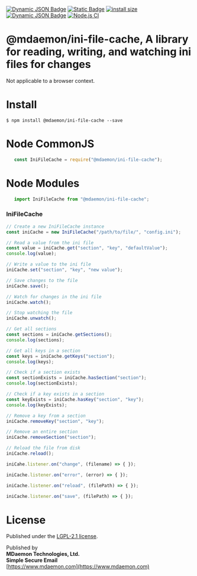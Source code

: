 [![Dynamic JSON Badge](https://img.shields.io/badge/dynamic/json?url=https%3A%2F%2Fraw.githubusercontent.com%2Fmdaemon-technologies%2Fini-file-cache%2Fmain%2Fpackage.json&query=%24.version&prefix=v&label=npm&color=blue)](https://www.npmjs.com/package/@mdaemon/ini-file-cache) [![Static Badge](https://img.shields.io/badge/node-v16%2B-blue?style=flat&label=node&color=blue)](https://nodejs.org) [![install size](https://packagephobia.com/badge?p=@mdaemon/ini-file-cache)](https://packagephobia.com/result?p=@mdaemon/ini-file-cache) [![Dynamic JSON Badge](https://img.shields.io/badge/dynamic/json?url=https%3A%2F%2Fraw.githubusercontent.com%2Fmdaemon-technologies%2Fini-file-cache%2Fmain%2Fpackage.json&query=%24.license&prefix=v&label=license&color=green)](https://github.com/mdaemon-technologies/ini-file-cache/blob/main/LICENSE) [![Node.js CI](https://github.com/mdaemon-technologies/ini-file-cache/actions/workflows/node.js.yml/badge.svg)](https://github.com/mdaemon-technologies/ini-file-cache/actions/workflows/node.js.yml)

# @mdaemon/ini-file-cache, A library for reading, writing, and watching ini files for changes

 Not applicable to a browser context.

# Install #

    $ npm install @mdaemon/ini-file-cache --save

# Node CommonJS #
```javascript
   const IniFileCache = require("@mdaemon/ini-file-cache");
```
# Node Modules #
```javascript
   import IniFileCache from "@mdaemon/ini-file-cache";
```
### IniFileCache ###

```javascript
// Create a new IniFileCache instance
const iniCache = new IniFileCache("/path/to/file/", "config.ini");

// Read a value from the ini file
const value = iniCache.get("section", "key", "defaultValue");
console.log(value);

// Write a value to the ini file
iniCache.set("section", "key", "new value");

// Save changes to the file
iniCache.save();

// Watch for changes in the ini file
iniCache.watch();

// Stop watching the file
iniCache.unwatch();

// Get all sections
const sections = iniCache.getSections();
console.log(sections);

// Get all keys in a section
const keys = iniCache.getKeys("section");
console.log(keys);

// Check if a section exists
const sectionExists = iniCache.hasSection("section");
console.log(sectionExists);

// Check if a key exists in a section
const keyExists = iniCache.hasKey("section", "key");
console.log(keyExists);

// Remove a key from a section
iniCache.removeKey("section", "key");

// Remove an entire section
iniCache.removeSection("section");

// Reload the file from disk
iniCache.reload();

iniCahe.listener.on("change", (filename) => { });

iniCache.listener.on("error", (error) => { });

iniCache.listener.on("reload", (filePath) => { });

iniCache.listener.on("save", (filePath) => { });

```

# License #

Published under the [LGPL-2.1 license](https://github.com/mdaemon-technologies/ini-file-cache/blob/main/LICENSE "LGPL-2.1 License").

Published by<br/> 
<b>MDaemon Technologies, Ltd.<br/>
Simple Secure Email</b><br/>
[https://www.mdaemon.com](https://www.mdaemon.com)